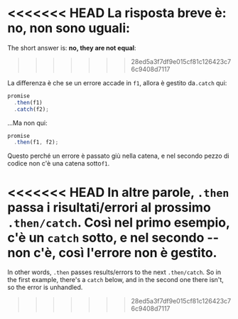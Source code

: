 <<<<<<< HEAD
La risposta breve è: **no, non sono uguali**:
=======
The short answer is: **no, they are not equal**:
>>>>>>> 28ed5a3f7df9e015cf81c126423c76c9408d7117

La differenza è che se un errore accade in `f1`, allora è gestito da`.catch` qui:

```js run
promise
  .then(f1)
  .catch(f2);
```

...Ma non qui:

```js run
promise
  .then(f1, f2);
```

Questo perché un errore è passato giù nella catena, e nel secondo pezzo di codice non c'è una catena sotto`f1`.

<<<<<<< HEAD
In altre parole, `.then` passa i risultati/errori al prossimo `.then/catch`. Così nel primo esempio, c'è un `catch` sotto, e nel secondo -- non c'è, così l'errore non è gestito.
=======
In other words, `.then` passes results/errors to the next `.then/catch`. So in the first example, there's a `catch` below, and in the second one there isn't, so the error is unhandled.
>>>>>>> 28ed5a3f7df9e015cf81c126423c76c9408d7117
